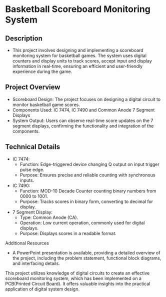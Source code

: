 # Basketball Scoreboard Monitoring System

## Description
- This project involves designing and implementing a scoreboard monitoring system for basketball games. The system uses digital counters and display units to track scores, accept input and display information in real-time, ensuring an efficient and user-friendly experience during the game.

## Project Overview
- Scoreboard Design: The project focuses on designing a digital circuit to monitor basketball game scores.
- Components Used: IC 7474, IC 7490 and Common Anode 7 Segment Displays
- System Output: Users can observe real-time score updates on the 7 segment displays, confirming the functionality and integration of the components.
  
## Technical Details
- IC 7474:
  - Function: Edge-triggered device changing Q output on input trigger pulse edge.
  - Purpose: Ensures precise and reliable counting with synchronous inputs.
- IC 7490:
  - Function: MOD-10 Decade Counter counting binary numbers from 0000 to 1001.
  - Purpose: Tracks scores in binary form, converting to decimal for display.
- 7 Segment Display:
  - Type: Common Anode (CA).
  - Operation: Low current operation, commonly used for digital displays.
  - Purpose: Displays scores in a readable format.
    
Additional Resources

- A PowerPoint presentation is available, providing a detailed overview of the project, including the problem statement, functional block diagrams, and interfacing details.
  
This project utilizes knowledge of digital circuits to create an effective scoreboard monitoring system, which has been implemented on a PCB(Printed Circuit Board). It offers valuable insights into the practical application of digital system design.
